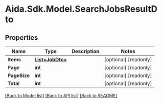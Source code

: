 # Aida.Sdk.Model.SearchJobsResultDto

## Properties

Name | Type | Description | Notes
------------ | ------------- | ------------- | -------------
**Items** | [**List&lt;JobDto&gt;**](JobDto.md) |  | [optional] [readonly] 
**Page** | **int** |  | [optional] [readonly] 
**PageSize** | **int** |  | [optional] [readonly] 
**Total** | **int** |  | [optional] [readonly] 

[[Back to Model list]](../README.md#documentation-for-models) [[Back to API list]](../README.md#documentation-for-api-endpoints) [[Back to README]](../README.md)

